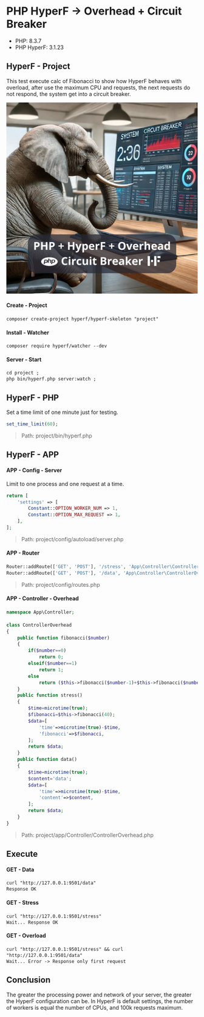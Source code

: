 # PHP HyperF -> Overhead + Circuit Breaker

- PHP: 8.3.7
- PHP HyperF: 3.1.23

## HyperF - Project

This test execute calc of Fibonacci to show how HyperF behaves with overload, after use the maximum CPU and requests, the next requests do not respond, the system get into a circuit breaker.

![Image](_img/post.jpg)

#### Create - Project

```console
composer create-project hyperf/hyperf-skeleton "project"
```

#### Install - Watcher

```console
composer require hyperf/watcher --dev
```

#### Server - Start

```console
cd project ;
php bin/hyperf.php server:watch ;
```

## HyperF - PHP

Set a time limit of one minute just for testing.

```php
set_time_limit(60);
```

> Path: project/bin/hyperf.php

## HyperF - APP

#### APP - Config - Server

Limit to one process and one request at a time.

```php
return [
	'settings' => [
		Constant::OPTION_WORKER_NUM => 1,
		Constant::OPTION_MAX_REQUEST => 1,
	],
];
```

> Path: project/config/autoload/server.php

#### APP - Router

```php
Router::addRoute(['GET', 'POST'], '/stress', 'App\Controller\ControllerOverhead@stress');
Router::addRoute(['GET', 'POST'], '/data', 'App\Controller\ControllerOverhead@data');
```

> Path: project/config/routes.php

#### APP - Controller - Overhead

```php
namespace App\Controller;

class ControllerOverhead
{
	public function fibonacci($number)
	{
		if($number==0)
			return 0;
		elseif($number==1)
			return 1;
		else
			return ($this->fibonacci($number-1)+$this->fibonacci($number-2));
	}
	public function stress()
	{
		$time=microtime(true);
		$fibonacci=$this->fibonacci(40);
		$data=[
			'time'=>microtime(true)-$time,
			'fibonacci'=>$fibonacci,
		];
		return $data;
	}
	public function data()
	{
		$time=microtime(true);
		$content='data';
		$data=[
			'time'=>microtime(true)-$time,
			'content'=>$content,
		];
		return $data;
	}
}
```

> Path: project/app/Controller/ControllerOverhead.php

## Execute

#### GET - Data

```console
curl "http://127.0.0.1:9501/data"
Response OK
```

#### GET - Stress

```console
curl "http://127.0.0.1:9501/stress"
Wait... Response OK
```

#### GET - Overload

```console
curl "http://127.0.0.1:9501/stress" && curl "http://127.0.0.1:9501/data"
Wait... Error -> Response only first request
```

## Conclusion

The greater the processing power and network of your server, the greater the HyperF configuration can be.
In HyperF is default settings, the number of workers is equal the number of CPUs, and 100k requests maximum.
